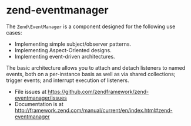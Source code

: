 # zend-eventmanager

The `Zend\EventManager` is a component designed for the following use cases:

- Implementing simple subject/observer patterns.
- Implementing Aspect-Oriented designs.
- Implementing event-driven architectures.

The basic architecture allows you to attach and detach listeners to named events,
both on a per-instance basis as well as via shared collections; trigger events;
and interrupt execution of listeners.


- File issues at https://github.com/zendframework/zend-eventmanager/issues
- Documentation is at http://framework.zend.com/manual/current/en/index.html#zend-eventmanager
